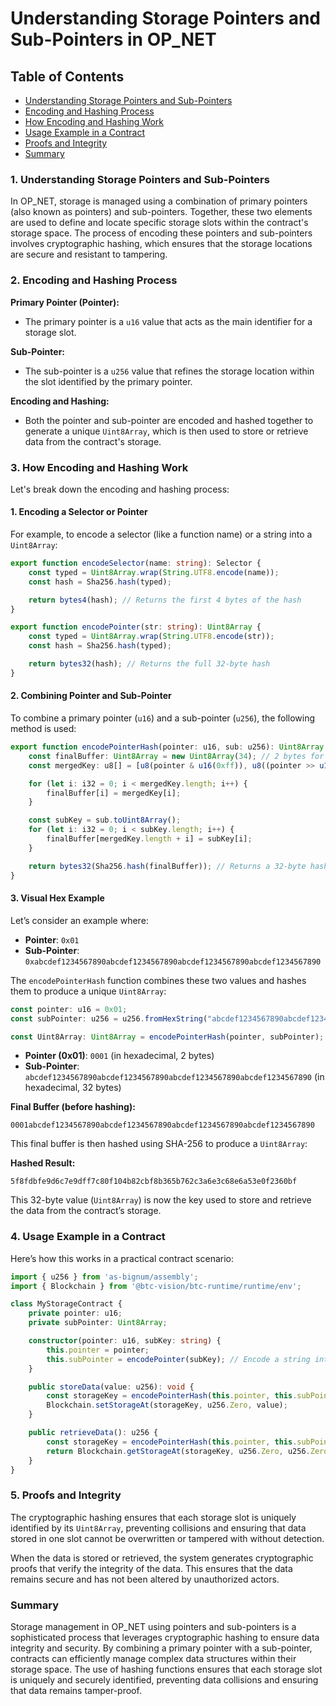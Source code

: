 # Understanding Storage Pointers and Sub-Pointers in OP_NET

## Table of Contents

- [Understanding Storage Pointers and Sub-Pointers](#1-understanding-storage-pointers-and-sub-pointers)
- [Encoding and Hashing Process](#2-encoding-and-hashing-process)
- [How Encoding and Hashing Work](#3-how-encoding-and-hashing-work)
- [Usage Example in a Contract](#4-usage-example-in-a-contract)
- [Proofs and Integrity](#5-proofs-and-integrity)
- [Summary](#summary)

### 1. **Understanding Storage Pointers and Sub-Pointers**

In OP_NET, storage is managed using a combination of primary pointers (also known as pointers) and sub-pointers.
Together, these two elements are used to define and locate specific storage slots within the contract's storage space.
The process of encoding these pointers and sub-pointers involves cryptographic hashing, which ensures that the storage
locations are secure and resistant to tampering.

### 2. **Encoding and Hashing Process**

**Primary Pointer (Pointer):**

- The primary pointer is a `u16` value that acts as the main identifier for a storage slot.

**Sub-Pointer:**

- The sub-pointer is a `u256` value that refines the storage location within the slot identified by the primary pointer.

**Encoding and Hashing:**

- Both the pointer and sub-pointer are encoded and hashed together to generate a unique `Uint8Array`, which is
  then used to store or retrieve data from the contract's storage.

### 3. **How Encoding and Hashing Work**

Let's break down the encoding and hashing process:

#### **1. Encoding a Selector or Pointer**

For example, to encode a selector (like a function name) or a string into a `Uint8Array`:

```typescript
export function encodeSelector(name: string): Selector {
    const typed = Uint8Array.wrap(String.UTF8.encode(name));
    const hash = Sha256.hash(typed);

    return bytes4(hash); // Returns the first 4 bytes of the hash
}

export function encodePointer(str: string): Uint8Array {
    const typed = Uint8Array.wrap(String.UTF8.encode(str));
    const hash = Sha256.hash(typed);

    return bytes32(hash); // Returns the full 32-byte hash
}
```

#### **2. Combining Pointer and Sub-Pointer**

To combine a primary pointer (`u16`) and a sub-pointer (`u256`), the following method is used:

```typescript
export function encodePointerHash(pointer: u16, sub: u256): Uint8Array {
    const finalBuffer: Uint8Array = new Uint8Array(34); // 2 bytes for pointer + 32 bytes for sub-pointer
    const mergedKey: u8[] = [u8(pointer & u16(0xff)), u8((pointer >> u16(8)) & u16(0xff))];

    for (let i: i32 = 0; i < mergedKey.length; i++) {
        finalBuffer[i] = mergedKey[i];
    }

    const subKey = sub.toUint8Array();
    for (let i: i32 = 0; i < subKey.length; i++) {
        finalBuffer[mergedKey.length + i] = subKey[i];
    }

    return bytes32(Sha256.hash(finalBuffer)); // Returns a 32-byte hash of the combined pointer and sub-pointer
}
```

#### **3. Visual Hex Example**

Let’s consider an example where:

- **Pointer**: `0x01`
- **Sub-Pointer**: `0xabcdef1234567890abcdef1234567890abcdef1234567890abcdef1234567890`

The `encodePointerHash` function combines these two values and hashes them to produce a unique `Uint8Array`:

```typescript
const pointer: u16 = 0x01;
const subPointer: u256 = u256.fromHexString("abcdef1234567890abcdef1234567890abcdef1234567890abcdef1234567890");

const Uint8Array: Uint8Array = encodePointerHash(pointer, subPointer);
```

- **Pointer (0x01)**: `0001` (in hexadecimal, 2 bytes)
- **Sub-Pointer**: `abcdef1234567890abcdef1234567890abcdef1234567890abcdef1234567890` (in hexadecimal, 32 bytes)

**Final Buffer (before hashing):**

```
0001abcdef1234567890abcdef1234567890abcdef1234567890abcdef1234567890
```

This final buffer is then hashed using SHA-256 to produce a `Uint8Array`:

**Hashed Result:**

```
5f8fdbfe9d6c7e9dff7c80f104b82cbf8b365b762c3a6e3c68e6a53e0f2360bf
```

This 32-byte value (`Uint8Array`) is now the key used to store and retrieve the data from the contract’s storage.

### 4. **Usage Example in a Contract**

Here’s how this works in a practical contract scenario:

```typescript
import { u256 } from 'as-bignum/assembly';
import { Blockchain } from '@btc-vision/btc-runtime/runtime/env';

class MyStorageContract {
    private pointer: u16;
    private subPointer: Uint8Array;

    constructor(pointer: u16, subKey: string) {
        this.pointer = pointer;
        this.subPointer = encodePointer(subKey); // Encode a string into a sub-pointer
    }

    public storeData(value: u256): void {
        const storageKey = encodePointerHash(this.pointer, this.subPointer);
        Blockchain.setStorageAt(storageKey, u256.Zero, value);
    }

    public retrieveData(): u256 {
        const storageKey = encodePointerHash(this.pointer, this.subPointer);
        return Blockchain.getStorageAt(storageKey, u256.Zero, u256.Zero);
    }
}
```

### 5. **Proofs and Integrity**

The cryptographic hashing ensures that each storage slot is uniquely identified by its `Uint8Array`, preventing
collisions and ensuring that data stored in one slot cannot be overwritten or tampered with without detection.

When the data is stored or retrieved, the system generates cryptographic proofs that verify the integrity of the data.
This ensures that the data remains secure and has not been altered by unauthorized actors.

### Summary

Storage management in OP_NET using pointers and sub-pointers is a sophisticated process that leverages cryptographic
hashing to ensure data integrity and security. By combining a primary pointer with a sub-pointer, contracts can
efficiently manage complex data structures within their storage space. The use of hashing functions ensures that each
storage slot is uniquely and securely identified, preventing data collisions and ensuring that data remains
tamper-proof.
